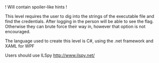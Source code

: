 ! Will contain spoiler-like hints !



This level requires the user to dig into the strings of the executable file and find the credentials. After logging in the person will be able to see the flag. Otherwise they can brute force their way in, however that option is not encouraged.

The language used to create this level is C#, using the .net framework and XAML for WPF

Users should use ILSpy
http://www.ilspy.net/